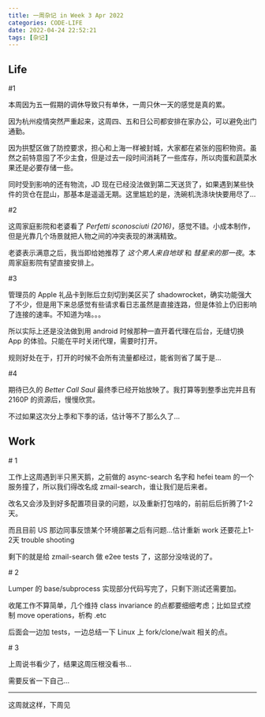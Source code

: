```yaml
---
title: 一周杂记 in Week 3 Apr 2022
categories: CODE-LIFE
date: 2022-04-24 22:52:21
tags: [杂记]
---
```

## Life

\#1

本周因为五一假期的调休导致只有单休，一周只休一天的感觉是真的累。

因为杭州疫情突然严重起来，这周四、五和日公司都安排在家办公，可以避免出门通勤。

因为拱墅区做了防控要求，担心和上海一样被封城，大家都在紧张的囤积物资。虽然之前特意囤了不少主食，但是过去一段时间消耗了一些库存，所以肉蛋和蔬菜水果还是必要存储一些。

同时受到影响的还有物流，JD 现在已经没法做到第二天送货了，如果遇到某些快件的货仓在昆山，那基本是遥遥无期。这里尴尬的是，洗碗机洗涤块快要用尽了...

\#2

这周家庭影院和老婆看了 _Perfetti sconosciuti (2016)_，感觉不错。小成本制作，但是光靠几个场景就把人物之间的冲突表现的淋漓精致。

老婆表示满意之后，我当即给她推荐了 _这个男人来自地球_ 和 _彗星来的那一夜_。本周家庭影院有望直接安排上。

\#3

管理员的 Apple 礼品卡到账后立刻切到美区买了 shadowrocket，确实功能强大了不少，但是用下来总感觉有些请求看日志虽然是直接连路，但是体验上仍旧影响了连接的速率。不知道为啥。。。

所以实际上还是没法做到用 android 时候那种一直开着代理在后台，无缝切换 App 的体验。只能在平时关闭代理，需要时打开。

规则好处在于，打开的时候不会所有流量都经过，能省则省了属于是...

\#4

期待已久的 _Better Call Saul_ 最终季已经开始放映了。我打算等到整季出完并且有 2160P 的资源后，慢慢欣赏。

不过如果这次分上季和下季的话，估计等不了那么久了...


## Work

\# 1

工作上这周遇到半只黑天鹅，之前做的 async-search 名字和 hefei team 的一个服务撞了，所以我们得改名成 zmail-search，谁让我们是后来者。

改名又会涉及到好多配置项目录的问题，以及重新打包啥的，前前后后折腾了1-2天。

而且目前 US 那边同事反馈某个环境部署之后有问题...估计重新 work 还要花上1-2天 trouble shooting

剩下的就是给 zmail-search 做 e2ee tests 了，这部分没啥说的了。

\# 2

Lumper 的 base/subprocess 实现部分代码写完了，只剩下测试还需要加。

收尾工作不算简单，几个维持 class invariance 的点都要细细考虑；比如显式控制 move operations，析构 .etc

后面会一边加 tests，一边总结一下 Linux 上 fork/clone/wait 相关的点。

\# 3

上周说书看少了，结果这周压根没看书...

需要反省一下自己...

---

这周就这样，下周见
